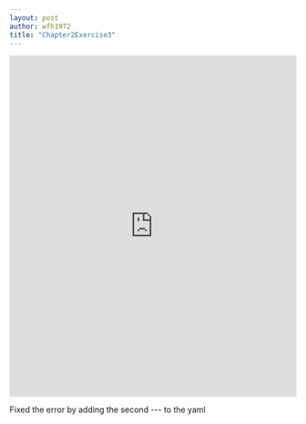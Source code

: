 ```yaml
--- 
layout: post
author: wfh1972
title: "Chapter2Exercise3"
---
```


<iframe src="https://trinket.io/embed/python/fa225c1a01" width="100%" height="600" frameborder="0" marginwidth="0" marginheight="0" allowfullscreen></iframe>


Fixed the error by adding the second --- to the yaml
